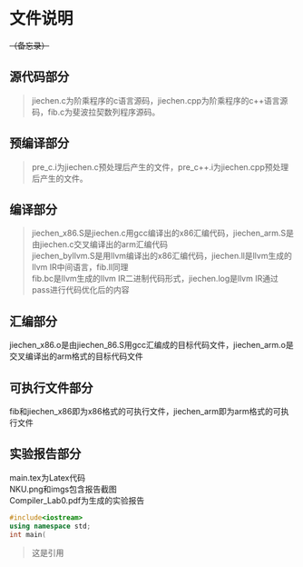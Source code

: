 # 文件说明
~~（备忘录）~~
## 源代码部分
>jiechen.c为阶乘程序的c语言源码，jiechen.cpp为阶乘程序的c++语言源码，fib.c为斐波拉契数列程序源码。

## 预编译部分
>pre_c.i为jiechen.c预处理后产生的文件，pre_c++.i为jiechen.cpp预处理后产生的文件。

## 编译部分
>jiechen_x86.S是jiechen.c用gcc编译出的x86汇编代码，jiechen_arm.S是由jiechen.c交叉编译出的arm汇编代码\
>jiechen_byllvm.S是用llvm编译出的x86汇编代码，jiechen.ll是llvm生成的llvm IR中间语言，fib.ll同理\
fib.bc是llvm生成的llvm IR二进制代码形式，jiechen.log是llvm IR通过pass进行代码优化后的内容

## 汇编部分
jiechen_x86.o是由jiechen_86.S用gcc汇编成的目标代码文件，jiechen_arm.o是交叉编译出的arm格式的目标代码文件

## 可执行文件部分
fib和jiechen_x86即为x86格式的可执行文件，jiechen_arm即为arm格式的可执行文件

## 实验报告部分
main.tex为Latex代码\
NKU.png和imgs包含报告截图\
Compiler_Lab0.pdf为生成的实验报告

```cpp
#include<iostream>
using namespace std;
int main(
```
>这是引用
